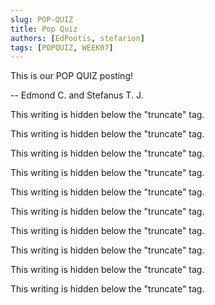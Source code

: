 ```yaml
---
slug: POP-QUIZ
title: Pop Quiz
authors: [EdPootis, stefarion]
tags: [POPQUIZ, WEEK07]
---
```


This is our POP QUIZ posting!

-- Edmond C. and Stefanus T. J.

<!--truncate-->

This writing is hidden below the "truncate" tag.

This writing is hidden below the "truncate" tag.

This writing is hidden below the "truncate" tag.

This writing is hidden below the "truncate" tag.

This writing is hidden below the "truncate" tag.

This writing is hidden below the "truncate" tag.

This writing is hidden below the "truncate" tag.

This writing is hidden below the "truncate" tag.

This writing is hidden below the "truncate" tag.

This writing is hidden below the "truncate" tag.

